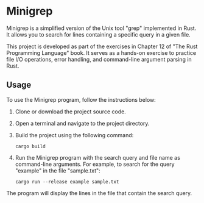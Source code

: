 # Minigrep

Minigrep is a simplified version of the Unix tool "grep" implemented in Rust. It allows you to search for lines containing a specific query in a given file.

This project is developed as part of the exercises in Chapter 12 of "The Rust Programming Language" book. It serves as a hands-on exercise to practice file I/O operations, error handling, and command-line argument parsing in Rust.

## Usage

To use the Minigrep program, follow the instructions below:

1. Clone or download the project source code.

2. Open a terminal and navigate to the project directory.

3. Build the project using the following command:

   ```shell
   cargo build 

4. Run the Minigrep program with the search query and file name as command-line arguments. For example, to search for the query "example" in the file "sample.txt":

   ```shell
   cargo run --release example sample.txt
   
  The program will display the lines in the file that contain the search query.

